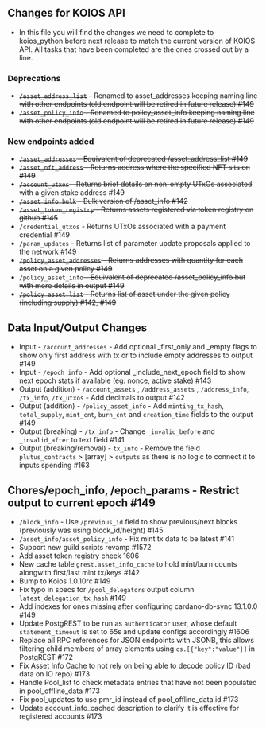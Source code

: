 ## Changes for KOIOS API

- In this file you will find the changes we need to complete to koios_python before next release to match the current version of KOIOS API. All tasks that have been completed are the ones crossed out by a line.

### Deprecations

- ~~`/asset_address_list` - Renamed to asset_addresses keeping naming line with other endpoints (old endpoint will be retired in future release) #149~~
- ~~`/asset_policy_info` - Renamed to policy_asset_info keeping naming line with other endpoints (old endpoint will be retired in future release) #149~~

### New endpoints added

- ~~`/asset_addresses` - Equivalent of deprecated /asset_address_list #149~~
- ~~`/asset_nft_address` - Returns address where the specified NFT sits on #149~~
- ~~`/account_utxos` - Returns brief details on non-empty UTxOs associated with a given stake address #149~~
- ~~`/asset_info_bulk` - Bulk version of /asset_info #142~~
- ~~`/asset_token_registry` - Returns assets registered via token registry on github #145~~
- `/credential_utxos` - Returns UTxOs associated with a payment credential #149
- `/param_updates` - Returns list of parameter update proposals applied to the network #149
- ~~`/policy_asset_addresses` - Returns addresses with quantity for each asset on a given policy #149~~
- ~~`/policy_asset_info` - Equivalent of deprecated /asset_policy_info but with more details in output #149~~
- ~~`/policy_asset_list` - Returns list of asset under the given policy (including supply) #142, #149~~


## Data Input/Output Changes
- Input - `/account_addresses` - Add optional _first_only and _empty flags to show only first address with tx or to include empty addresses to output #149
- Input - `/epoch_info` - Add optional _include_next_epoch field to show next epoch stats if available (eg: nonce, active stake) #143
- Output (addition) - `/account_assets` , `/address_assets` , `/address_info`, `/tx_info`, `/tx_utxos` - Add decimals to output #142
- Output (addition) - `/policy_asset_info` - Add `minting_tx_hash`, `total_supply`, `mint_cnt`, `burn_cnt` and `creation_time` fields to the output #149
- Output (breaking) - `/tx_info` - Change `_invalid_before` and `_invalid_after` to text field #141
- Output (breaking/removal) - `tx_info` - Remove the field `plutus_contracts` > [array] > `outputs` as there is no logic to connect it to inputs spending #163

## Chores/epoch_info, /epoch_params - Restrict output to current epoch #149
- `/block_info` - Use `/previous_id` field to show previous/next blocks (previously was using block_id/height) #145
- `/asset_info/asset_policy_info` - Fix mint tx data to be latest #141
- Support new guild scripts revamp #1572
- Add asset token registry check 1606
- New cache table `grest.asset_info_cache` to hold mint/burn counts alongwith first/last mint tx/keys #142
- Bump to Koios 1.0.10rc #149
- Fix typo in specs for `/pool_delegators` output column `latest_delegation_tx_hash` #149
- Add indexes for ones missing after configuring cardano-db-sync 13.1.0.0 #149
- Update PostgREST to be run as `authenticator` user, whose default `statement_timeout` is set to 65s and update configs accordingly #1606
- Replace all RPC references for JSON endpoints with JSONB, this allows filtering child members of array elements using `cs.[{"key":"value"}]` in PostgREST #172
- Fix Asset Info Cache to not rely on being able to decode policy ID (bad data on IO repo) #173
- Handle Pool_list to check metadata entries that have not been populated in pool_offline_data #173
- Fix pool_updates to use pmr_id instead of pool_offline_data.id #173
- Update account_info_cached description to clarify it is effective for registered accounts #173
